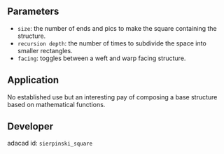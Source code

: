 

## Parameters
- `size`: the number of ends and pics to make the square containing the structure. 
- `recursion depth`: the number of times to subdivide the space into smaller rectangles. 
- `facing`: toggles between a weft and warp facing structure. 

## Application
No established use but an interesting pay of composing a base structure based on mathematical functions. 


## Developer
adacad id: `sierpinski_square`
